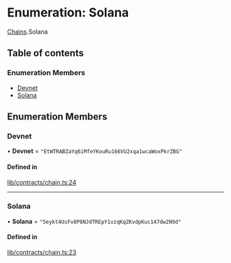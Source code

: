 # Enumeration: Solana

[Chains](../modules/Chains.md).Solana

## Table of contents

### Enumeration Members

- [Devnet](Chains.Solana.md#devnet)
- [Solana](Chains.Solana.md#solana)

## Enumeration Members

### Devnet

• **Devnet** = ``"EtWTRABZaYq6iMfeYKouRu166VU2xqa1wcaWoxPkrZBG"``

#### Defined in

[lib/contracts/chain.ts:24](https://github.com/threshold-network/tbtc-v2/blob/ntt-typescript/typescript/src/lib/contracts/chain.ts#L24)

___

### Solana

• **Solana** = ``"5eykt4UsFv8P8NJdTREpY1vzqKqZKvdpKuc147dw2N9d"``

#### Defined in

[lib/contracts/chain.ts:23](https://github.com/threshold-network/tbtc-v2/blob/ntt-typescript/typescript/src/lib/contracts/chain.ts#L23)
